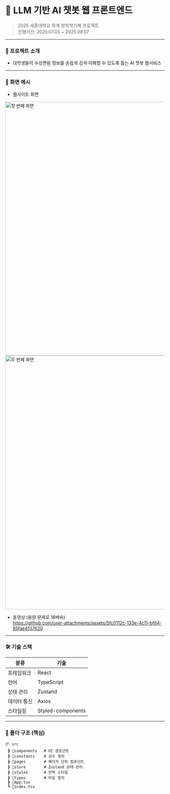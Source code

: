 # 💬 LLM 기반 AI 챗봇 웹 프론트엔드
> 2025 세종대학교 하계 창의학기제 프로젝트  
> 진행기간: 2025.07.03 ~ 2025.08.07 

---

### 📖 프로젝트 소개
- 대학생들이 수강편람 정보를 손쉽게 검색·이해할 수 있도록 돕는 AI 챗봇 웹서비스 

---

### 📸 화면 예시
- 웹사이트 화면  
<img src="https://github.com/user-attachments/assets/41b58dae-5348-4924-b6d3-42d44ca5c18f" alt="첫 번째 화면" width="800"/>
<img src="https://github.com/user-attachments/assets/0079f2e2-4727-4a38-b29f-21af99bd00a8" alt="두 번째 화면" width="800"/>  

- 동영상 (용량 문제로 16배속)  
https://github.com/user-attachments/assets/5fc0112c-133e-4c11-bf64-85fae4137620


---

### 🛠️ 기술 스택
| 분류 | 기술 |
|------|------|
| 프레임워크 | React |
| 언어 | TypeScript |
| 상태 관리 | Zustand |
| 데이터 통신 | Axios |
| 스타일링 | Styled-components |

---

### 📂 폴더 구조 (핵심)
```plaintext
📦 src
 ┣ 📂components   # UI 컴포넌트
 ┣ 📂constants    # 상수 정의
 ┣ 📂pages        # 페이지 단위 컴포넌트
 ┣ 📂store        # Zustand 상태 관리
 ┣ 📂styles       # 전역 스타일
 ┣ 📂types        # 타입 정의
 ┣ 📜App.tsx
 ┗ 📜index.tsx
